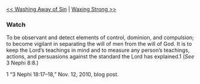 [<< Washing Away of Sin](Washing%20Away%20of%20Sin.md)  |  [Waxing Strong >>](Waxing%20Strong.md)

### Watch
To be observant and detect elements of control, dominion, and compulsion; to become vigilant in separating the will of men from the will of God. It is to keep the Lord’s teachings in mind and to measure any person’s teachings, actions, and persuasions against the standard the Lord has explained.1 (*See* 3 Nephi 8:8.)



1 “3 Nephi 18:17–18,” Nov. 12, 2010, blog post.